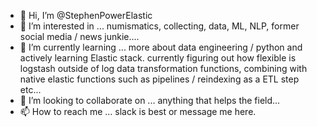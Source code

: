 - 👋 Hi, I’m @StephenPowerElastic
- 👀 I’m interested in ... numismatics, collecting, data, ML, NLP, former social media / news junkie.... 
- 🌱 I’m currently learning ... more about data engineering / python and actively learning Elastic stack. currently figuring out how flexible is logstash outside of log data transformation functions, combining with native elastic functions such as pipelines / reindexing as a ETL step etc... 
- 💞️ I’m looking to collaborate on ... anything that helps the field...
- 📫 How to reach me ... slack is best or message me here.

<!---
StephenPowerElastic/StephenPowerElastic is a ✨ special ✨ repository because its `README.md` (this file) appears on your GitHub profile.
You can click the Preview link to take a look at your changes.
--->
